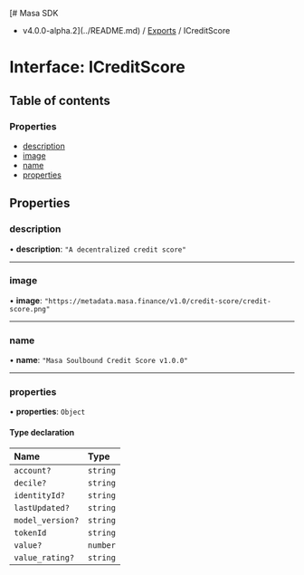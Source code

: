 [# Masa SDK
 - v4.0.0-alpha.2](../README.md) / [Exports](../modules.md) / ICreditScore

# Interface: ICreditScore

## Table of contents

### Properties

- [description](ICreditScore.md#description)
- [image](ICreditScore.md#image)
- [name](ICreditScore.md#name)
- [properties](ICreditScore.md#properties)

## Properties

### description

• **description**: ``"A decentralized credit score"``

___

### image

• **image**: ``"https://metadata.masa.finance/v1.0/credit-score/credit-score.png"``

___

### name

• **name**: ``"Masa Soulbound Credit Score v1.0.0"``

___

### properties

• **properties**: `Object`

#### Type declaration

| Name | Type |
| :------ | :------ |
| `account?` | `string` |
| `decile?` | `string` |
| `identityId?` | `string` |
| `lastUpdated?` | `string` |
| `model_version?` | `string` |
| `tokenId` | `string` |
| `value?` | `number` |
| `value_rating?` | `string` |
